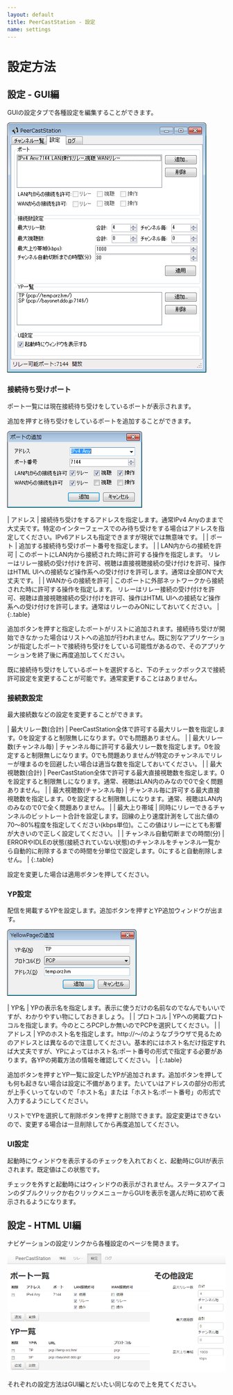```yaml
---
layout: default
title: PeerCastStation - 設定
name: settings
---
```


設定方法
========

設定 - GUI編
------------
GUIの設定タブで各種設定を編集することができます。

![設定画面](images/gui_settings.png)

### 接続待ち受けポート
ポート一覧には現在接続待ち受けをしているポートが表示されます。

追加を押すと待ち受けをしているポートを追加することができます。

![ポート追加画面](images/gui_addport.png)

| アドレス | 接続待ち受けをするアドレスを指定します。通常IPv4 Anyのままで大丈夫です。特定のインターフェースでのみ待ち受けをする場合はアドレスを指定してください。IPv6アドレスも指定できますが現状では無意味です。 |
| ポート | 追加する接続待ち受けポート番号を指定します。 |
| LAN内からの接続を許可 | このポートにLAN内から接続された時に許可する操作を指定します。 リレーはリレー接続の受け付けを許可、視聴は直接視聴接続の受け付けを許可、操作はHTML UIへの接続など操作系への受け付けを許可します。通常は全部ONで大丈夫です。 |
| WANからの接続を許可 | このポートに外部ネットワークから接続された時に許可する操作を指定します。 リレーはリレー接続の受け付けを許可、視聴は直接視聴接続の受け付けを許可、操作はHTML UIへの接続など操作系への受け付けを許可します。通常はリレーのみONにしておいてください。 |
{:.table}

追加ボタンを押すと指定したポートがリストに追加されます。接続待ち受けが開始できなかった場合はリストへの追加が行われません。既に別なアプリケーションが指定したポートで接続待ち受けをしている可能性があるので、そのアプリケーションを終了後に再度追加してください。

既に接続待ち受けをしているポートを選択すると、下のチェックボックスで接続許可設定を変更することが可能です。通常変更することはありません。

### 接続数設定
最大接続数などの設定を変更することができます。

| 最大リレー数(合計) | PeerCastStation全体で許可する最大リレー数を指定します。0を設定すると制限無しになります。0でも問題ありません。 |
| 最大リレー数(チャンネル毎) | チャンネル毎に許可する最大リレー数を指定します。0を設定すると制限無しになります。0でも問題ありませんが特定のチャンネルでリレーが埋まるのを回避したい場合は適当な数を指定しておいてください。 |
| 最大視聴数(合計) | PeerCastStation全体で許可する最大直接視聴数を指定します。0を設定すると制限無しになります。通常、視聴はLAN内のみなので0で全く問題ありません。 |
| 最大視聴数(チャンネル毎) | チャンネル毎に許可する最大直接視聴数を指定します。0を設定すると制限無しになります。通常、視聴はLAN内のみなので0で全く問題ありません。 |
| 最大上り帯域 | 同時にリレーできるチャンネルのビットレート合計を設定します。回線の上り速度計測をして出た値の70～80%程度を指定してください(kbps単位)。ここの値はリレーにとても影響が大きいので正しく設定してください。 |
| チャンネル自動切断までの時間(分) | ERRORやIDLEの状態(接続されていない状態)のチャンネルをチャンネル一覧から自動的に削除するまでの時間を分単位で設定します。0にすると自動削除しません。 |
{:.table}

設定を変更した場合は適用ボタンを押してください。

### YP設定
配信を掲載するYPを設定します。追加ボタンを押すとYP追加ウィンドウが出ます。

![YP追加ウィンドウ](images/gui_addyp.png)

| YP名 | YPの表示名を指定します。表示に使うだけの名前なのでなんでもいいですが、わかりやすい物にしておきましょう。 |
| プロトコル | YPへの掲載プロトコルを指定します。今のところPCPしか無いのでPCPを選択してください。 |
| アドレス | YPのホスト名を指定します。http://～/のようなブラウザで見るためのアドレスとは異なるので注意してください。基本的にはホスト名だけ指定すれば大丈夫ですが、YPによってはホスト名:ポート番号の形式で指定する必要があります。各YPの掲載方法の情報を確認してください。 |
{:.table}

追加ボタンを押すとYP一覧に設定したYPが追加されます。追加ボタンを押しても何も起きない場合は設定に不備があります。たいていはアドレスの部分の形式が上手くいってないので「ホスト名」または「ホスト名:ポート番号」の形式で入力するようにしてください。

リストでYPを選択して削除ボタンを押すと削除できます。設定変更はできないので、変更する場合は一旦削除してから再度追加してください。

### UI設定
起動時にウィンドウを表示するのチェックを入れておくと、起動時にGUIが表示されます。既定値はこの状態です。

チェックを外すと起動時にはウィンドウの表示がされません。ステータスアイコンのダブルクリックか右クリックメニューからGUIを表示を選んだ時に初めて表示されるようになります。

設定 - HTML UI編
------------
ナビゲーションの設定リンクから各種設定のページを開きます。

![設定ページ](images/htmlui_settings.png)

それぞれの設定方法はGUI編とだいたい同じなので上を見てください。

